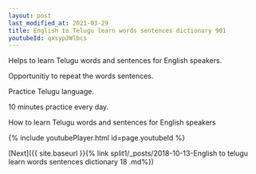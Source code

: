```yaml
---
layout: post
last_modified_at: 2021-03-29
title: English to Telugu learn words sentences dictionary 901 
youtubeId: qxsypJWlbcs
---
```

 
 
Helps to learn Telugu words and sentences for English speakers.

Opportunitiy to repeat the words sentences. 

Practice Telugu language. 
 
10 minutes practice every day. 
 
How to learn Telugu words and sentences for English speakers 
 
{% include youtubePlayer.html id=page.youtubeId %}
 
 
[Next]({{ site.baseurl }}{% link  split1/_posts/2018-10-13-English to telugu learn words sentences dictionary 18 .md%})
 
